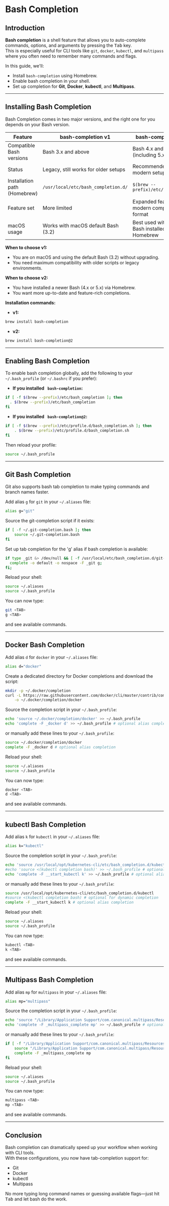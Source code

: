 # Bash Completion

## Introduction

**Bash completion** is a shell feature that allows you to auto-complete commands, options, and arguments by pressing
the <kbd>Tab</kbd> key.  
This is especially useful for CLI tools like `git`, `docker`, `kubectl`, and `multipass` where you often need to
remember many commands and flags.

In this guide, we'll:

- Install `bash-completion` using Homebrew.
- Enable bash completion in your shell.
- Set up completion for **Git**, **Docker**, **kubectl**, and **Multipass**.

---

## Installing Bash Completion

Bash Completion comes in two major versions, and the right one for you depends on your Bash version.

| Feature                      | bash-completion v1                   | bash-completion v2                               |
|------------------------------|--------------------------------------|--------------------------------------------------|
| Compatible Bash versions     | Bash 3.x and above                   | Bash 4.x and above (including 5.x)               |
| Status                       | Legacy, still works for older setups | Recommended for modern setups                    |
| Installation path (Homebrew) | `/usr/local/etc/bash_completion.d/`  | `$(brew --prefix)/etc/profile.d/`                |
| Feature set                  | More limited                         | Expanded features and modern completion format   |
| macOS usage                  | Works with macOS default Bash (3.2)  | Best used with newer Bash installed via Homebrew |

**When to choose v1:**

- You are on macOS and using the default Bash (3.2) without upgrading.
- You need maximum compatibility with older scripts or legacy environments.

**When to choose v2:**

- You have installed a newer Bash (4.x or 5.x) via Homebrew.
- You want more up-to-date and feature-rich completions.

**Installation commands:**

- **v1:**

```bash
brew install bash-completion
```

- **v2:**

```bash
brew install bash-completion@2
```

---

## Enabling Bash Completion

To enable bash completion globally, add the following to your `~/.bash_profile` (or `~/.bashrc` if you prefer):

- **If you installed ` bash-completion`:**

```bash
if [ -f $(brew --prefix)/etc/bash_completion ]; then
  . $(brew --prefix)/etc/bash_completion
fi
```

- **If you installed ` bash-completion@2`:**

```bash
if [ -f $(brew --prefix)/etc/profile.d/bash_completion.sh ]; then
    . $(brew --prefix)/etc/profile.d/bash_completion.sh
fi
```

Then reload your profile:

```bash
source ~/.bash_profile
```

---

## Git Bash Completion

Git also supports bash tab completion to make typing commands and branch names faster.

Add alias `g` for `git` in your `~/.aliases` file:

```bash
alias g="git"
```

Source the git-completion script if it exists:

```bash
if [ -f ~/.git-completion.bash ]; then
    source ~/.git-completion.bash
fi
```

Set up tab completion for the 'g' alias if bash completion is available:

```bash
if type _git &> /dev/null && [ -f /usr/local/etc/bash_completion.d/git-completion.bash ]; then
  complete -o default -o nospace -F _git g;
fi;
```

Reload your shell:

```bash
source ~/.aliases
source ~/.bash_profile
```

You can now type:

```bash
git <TAB>
g <TAB>
``` 

and see available commands.

---

## Docker Bash Completion

Add alias `d` for `docker` in your `~/.aliases` file:

```bash
alias d="docker"
```

Create a dedicated directory for Docker completions and download the script:

```bash
mkdir -p ~/.docker/completion
curl -L https://raw.githubusercontent.com/docker/cli/master/contrib/completion/bash/docker \
    -o ~/.docker/completion/docker
```

Source the completion script in your `~/.bash_profile`:

```bash
echo 'source ~/.docker/completion/docker' >> ~/.bash_profile
echo 'complete -F _docker d' >> ~/.bash_profile # optional alias completion
```

or manually add these lines to your `~/.bash_profile`:

```bash
source ~/.docker/completion/docker
complete -F _docker d # optional alias completion
```

Reload your shell:

```bash
source ~/.aliases
source ~/.bash_profile
```

You can now type:

```bash
docker <TAB>
d <TAB>
``` 

and see available commands.

---

## kubectl Bash Completion

Add alias `k` for `kubectl` in your `~/.aliases` file:

```bash
alias k="kubectl"
```

Source the completion script in your `~/.bash_profile`:

```bash
echo 'source /usr/local/opt/kubernetes-cli/etc/bash_completion.d/kubectl' >> ~/.bash_profile
#echo 'source <(kubectl completion bash)' >> ~/.bash_profile # optional for dynamic completion
echo 'complete -F __start_kubectl k' >> ~/.bash_profile # optional alias completion
```

or manually add these lines to your `~/.bash_profile`:

```bash
source /usr/local/opt/kubernetes-cli/etc/bash_completion.d/kubectl
#source <(kubectl completion bash) # optional for dynamic completion
complete -F __start_kubectl k # optional alias completion
```

Reload your shell:

```bash
source ~/.aliases
source ~/.bash_profile
```

You can now type:

```bash
kubectl <TAB>
k <TAB>
``` 

and see available commands.

---

## Multipass Bash Completion

Add alias `mp` for `multipass` in your `~/.aliases` file:

```bash
alias mp="multipass"
```

Source the completion script in your `~/.bash_profile`:

```bash
echo 'source "/Library/Application Support/com.canonical.multipass/Resources/completions/bash/multipass"' >> ~/.bash_profile
echo 'complete -F _multipass_complete mp' >> ~/.bash_profile # optional alias completion
```

or manually add these lines to your `~/.bash_profile`:

```bash
if [ -f "/Library/Application Support/com.canonical.multipass/Resources/completions/bash/multipass" ]; then
    source "/Library/Application Support/com.canonical.multipass/Resources/completions/bash/multipass"
    complete -F _multipass_complete mp
fi
```

Reload your shell:

```bash
source ~/.aliases
source ~/.bash_profile
```

You can now type:

```bash
multipass <TAB>
mp <TAB>
``` 

and see available commands.

---

## Conclusion

Bash completion can dramatically speed up your workflow when working with CLI tools.  
With these configurations, you now have tab-completion support for:

- Git
- Docker
- kubectl
- Multipass

No more typing long command names or guessing available flags—just hit <kbd>Tab</kbd> and let bash do the work.
